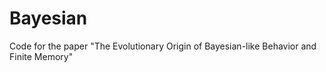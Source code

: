 # Bayesian
Code for the paper "The Evolutionary Origin of Bayesian-like Behavior and Finite Memory"
